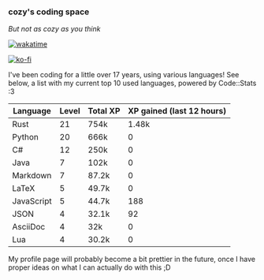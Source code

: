 ### cozy's coding space
*But not as cozy as you think*

[![wakatime](https://wakatime.com/badge/user/c0ba07bb-3421-41be-bd1a-d611e670f250.svg)](https://wakatime.com/@c0ba07bb-3421-41be-bd1a-d611e670f250)

[![ko-fi](https://ko-fi.com/img/githubbutton_sm.svg)](https://ko-fi.com/J3J75ITL4)

I've been coding for a little over 17 years, using various languages! See below, a list with my current top 10 used languages, powered by Code::Stats :3
    
| Language | Level | Total XP | XP gained (last 12 hours) |
| --- | --- | --- | --- |
| Rust | 21 | 754k | 1.48k |
| Python | 20 | 666k | 0 |
| C# | 12 | 250k | 0 |
| Java | 7 | 102k | 0 |
| Markdown | 7 | 87.2k | 0 |
| LaTeX | 5 | 49.7k | 0 |
| JavaScript | 5 | 44.7k | 188 |
| JSON | 4 | 32.1k | 92 |
| AsciiDoc | 4 | 32k | 0 |
| Lua | 4 | 30.2k | 0 |
    
My profile page will probably become a bit prettier in the future, once I have proper ideas on what I can actually do with this ;D